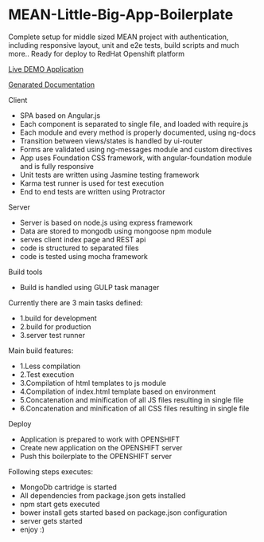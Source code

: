 # MEAN-Little-Big-App-Boilerplate
Complete setup for middle sized MEAN project with authentication, including responsive layout, unit and e2e tests, build scripts and much more.. Ready for deploy to RedHat Openshift platform  

[Live DEMO Application](http://best-meanman.rhcloud.com/)

[Genarated Documentation](http://best-meanman.rhcloud.com/docs)

Client 
- SPA based on Angular.js
- Each component is separated to single file, and loaded with require.js
- Each module and every method is properly documented, using ng-docs
- Transition between views/states is handled by ui-router
- Forms are validated using ng-messages module and custom directives
- App uses Foundation CSS framework, with angular-foundation module and is fully responsive
- Unit tests are written using Jasmine testing framework
- Karma test runner is used for test execution
- End to end tests are written using Protractor

Server
- Server is based on node.js using express framework
- Data are stored to mongodb using mongoose npm module
- serves client index page and REST api
- code is structured to separated files
- code is tested using mocha framework

Build tools
- Build is handled using GULP task manager

Currently there are 3 main tasks defined:
- 1.build for development
- 2.build for production
- 3.server test runner 

Main build features:
- 1.Less compilation
- 2.Test execution
- 3.Compilation of html templates to js module
- 4.Compilation of index.html template based on environment
- 5.Concatenation and minification of all JS files resulting in single file
- 6.Concatenation and minification of all CSS files resulting in single file

Deploy
- Application is prepared to work with OPENSHIFT
- Create new application on the OPENSHIFT server
- Push this boilerplate to the OPENSHIFT server

Following steps executes:
- MongoDb cartridge is started
- All dependencies from package.json gets installed
- npm start gets executed
- bower install gets started based on package.json configuration
- server gets started
- enjoy :)
